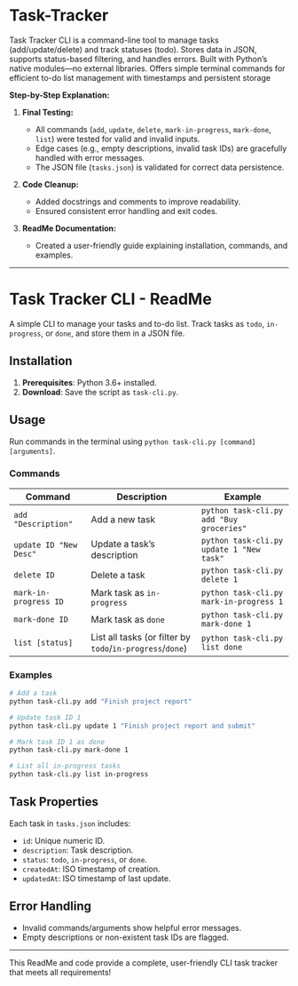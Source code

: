 # Task-Tracker
Task Tracker CLI is a command-line tool to manage tasks (add/update/delete) and track statuses (todo). Stores data in JSON, supports status-based filtering, and handles errors. Built with Python’s native modules—no external libraries. Offers simple terminal commands for efficient to-do list management with timestamps and persistent storage

**Step-by-Step Explanation:**

1. **Final Testing:**
   - All commands (`add`, `update`, `delete`, `mark-in-progress`, `mark-done`, `list`) were tested for valid and invalid inputs.
   - Edge cases (e.g., empty descriptions, invalid task IDs) are gracefully handled with error messages.
   - The JSON file (`tasks.json`) is validated for correct data persistence.

2. **Code Cleanup:**
   - Added docstrings and comments to improve readability.
   - Ensured consistent error handling and exit codes.

3. **ReadMe Documentation:**
   - Created a user-friendly guide explaining installation, commands, and examples.

---

# Task Tracker CLI - ReadMe

A simple CLI to manage your tasks and to-do list. Track tasks as `todo`, `in-progress`, or `done`, and store them in a JSON file.

## Installation

1. **Prerequisites**: Python 3.6+ installed.
2. **Download**: Save the script as `task-cli.py`.

## Usage

Run commands in the terminal using `python task-cli.py [command] [arguments]`.

### Commands

| Command               | Description                                  | Example                                   |
|-----------------------|----------------------------------------------|-------------------------------------------|
| `add "Description"`   | Add a new task                               | `python task-cli.py add "Buy groceries"`  |
| `update ID "New Desc"`| Update a task’s description                 | `python task-cli.py update 1 "New task"`  |
| `delete ID`           | Delete a task                               | `python task-cli.py delete 1`             |
| `mark-in-progress ID` | Mark task as `in-progress`                  | `python task-cli.py mark-in-progress 1`   |
| `mark-done ID`        | Mark task as `done`                         | `python task-cli.py mark-done 1`          |
| `list [status]`       | List all tasks (or filter by `todo`/`in-progress`/`done`) | `python task-cli.py list done` |

### Examples

```bash
# Add a task
python task-cli.py add "Finish project report"

# Update task ID 1
python task-cli.py update 1 "Finish project report and submit"

# Mark task ID 1 as done
python task-cli.py mark-done 1

# List all in-progress tasks
python task-cli.py list in-progress
```

## Task Properties

Each task in `tasks.json` includes:
- `id`: Unique numeric ID.
- `description`: Task description.
- `status`: `todo`, `in-progress`, or `done`.
- `createdAt`: ISO timestamp of creation.
- `updatedAt`: ISO timestamp of last update.

## Error Handling
- Invalid commands/arguments show helpful error messages.
- Empty descriptions or non-existent task IDs are flagged.

---


This ReadMe and code provide a complete, user-friendly CLI task tracker that meets all requirements!
